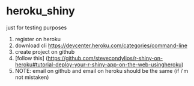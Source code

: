 # heroku_shiny
just for testing purposes

1) register on heroku 
2) download cli https://devcenter.heroku.com/categories/command-line
3) create project on github 
4) [follow this] (https://github.com/stevecondylios/r-shiny-on-heroku#tutorial-deploy-your-r-shiny-app-on-the-web-usingheroku)
5) NOTE: email on github and email on heroku should be the same (if i'm not mistaken)
